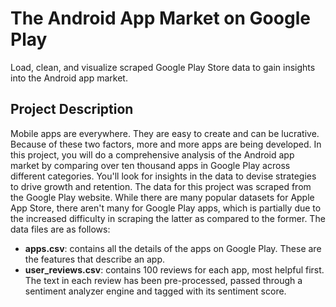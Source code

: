 # The Android App Market on Google Play

Load, clean, and visualize scraped Google Play Store data to gain insights into the Android app market.

## Project Description
Mobile apps are everywhere. They are easy to create and can be lucrative. Because of these two factors, more and more apps are being developed. In this project, you will do a comprehensive analysis of the Android app market by comparing over ten thousand apps in Google Play across different categories. You'll look for insights in the data to devise strategies to drive growth and retention. The data for this project was scraped from the Google Play website. While there are many popular datasets for Apple App Store, there aren't many for Google Play apps, which is partially due to the increased difficulty in scraping the latter as compared to the former. The data files are as follows:

* **apps.csv**: contains all the details of the apps on Google Play. These are the features that describe an app.
* **user_reviews.csv**: contains 100 reviews for each app, most helpful first. The text in each review has been pre-processed, passed through a sentiment analyzer engine and tagged with its sentiment score.
